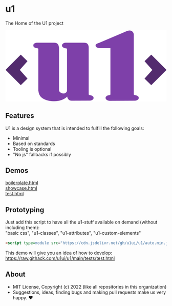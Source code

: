 # u1
The Home of the U1 project

<p align="center">
  <img src="./tools/u1-logo.svg">
</p>

## Features

U1 is a design system that is intended to fulfill the following goals:

- Minimal
- Based on standards
- Tooling is optional
- "No js" fallbacks if possibly

## Demos

[boilerplate.html](http://gcdn.li/u1ui/u1@main/tests/boilerplate.html)  
[showcase.html](http://gcdn.li/u1ui/u1@main/tests/showcase.html)  
[test.html](http://gcdn.li/u1ui/u1@main/tests/test.html)  

## Prototyping

Just add this script to have all the u1-stuff available on demand (without including them):  
"basic css", "u1-classes", "u1-attributes", "u1-custom-elements"  
```html
<script type=module src="https://cdn.jsdelivr.net/gh/u1ui/u1/auto.min.js"></script>
```

This demo will give you an idea of how to develop:  
https://raw.githack.com/u1ui/u1/main/tests/test.html

## About

- MIT License, Copyright (c) 2022 <u1> (like all repositories in this organization) <br>
- Suggestions, ideas, finding bugs and making pull requests make us very happy. ♥

